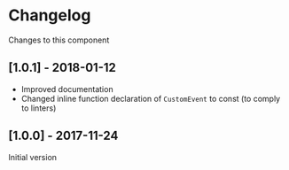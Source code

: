 # Changelog

Changes to this component

## [1.0.1] - 2018-01-12

- Improved documentation
- Changed inline function declaration of `CustomEvent` to const (to comply to linters)

## [1.0.0] - 2017-11-24

Initial version
